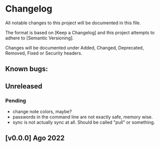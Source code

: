# Changelog

All notable changes to this project will be documented in this file.

The format is based on [Keep a Changelog] and this project attempts to adhere to [Semantic Versioning].

Changes will be documented under Added, Changed, Deprecated, Removed, Fixed or Security headers.

## Known bugs:

## Unreleased
### Pending
- change note colors, maybe?
- passwords in the command line are not exactly safe, memory wise.
- sync is not actually sync at all. Should be called "pull" or something.
## [v0.0.0] Ago 2022
